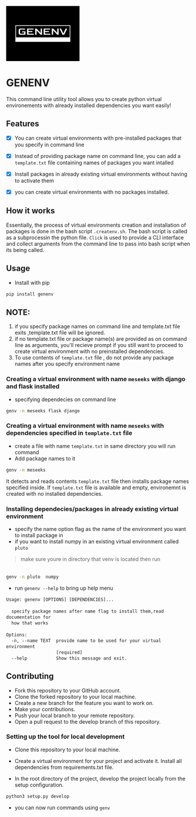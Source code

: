 
<!-- ![logo](logo/genenv.png  "genenv logo") -->
<img src="logo/genenv.png " alt="logo" width="200"/>

# GENENV
This  command line utility tool allows you to create python virtual environements with already installed dependencies
you want easily!

## Features
- [x] You can create virtual environments with pre-installed packages that you specify in command line
- [x] Instead of providing package name on command line, you can add a `template.txt` file containing
names of packages you want intalled 
- [x] Install packages in already existing virtual environments without having to activate them
- [x] you can create virtual environments with no packages installed.


## How it works 
Essentially, the process of virtual environments creation and installation of packages is done in the bash script `.createnv.sh`.
The bash script is called as a subprocessin the python file.
`Click` is used to provide a CLI interface and collect arguments from the command line to pass into bash script when 
its being called.

## Usage

- Install with pip
```bash
pip install genenv
```

## NOTE:
1. if you specify package names on command line and template.txt file exits ,template.txt file will be ignored.
2. if no template.txt file or package name(s) are provided as on command line as arguments, you'll recieve prompt if you still
want to proceed to create virtual environment with no preinstalled dependencies.
3. To use contents of `template.txt` file , do not provide any package names after you specify environment name



### Creating a virtual environment with name `meseeks` with django and flask installed 
- specifying dependecies on command line
```bash
genv -n meseeks flask django
```


### Creating a virtual environment with name `meseeks` with dependencies specified in `template.txt` file
- create  a file with name  `template.txt` in same directory you will run command
- Add package names to it
```bash 
genv -n meseeks 
```
It detects and reads contents `template.txt` file
then installs package names specified inside.
If `template.txt` file is available and empty, environemnt is created with no installed dependencies.


### Installing dependecies/packages in already existing virtual environment
- specify the name option flag as the name of the environment  you want to install package in
- if you want to install numpy in an existing virtual environment called `pluto`
>make sure youre in directory that venv is located then run
```bash
 
genv -n pluto  numpy
```

- run `genenv --help` to bring up help menu

```
Usage: genenv [OPTIONS] [DEPENDENCIES]...

  specify package names after name flag to install them,read documentation for
  how that works

Options:
  -n, --name TEXT  provide name to be used for your virtual environment
                   [required]
  --help           Show this message and exit.
```


## Contributing
- Fork this repository to your GitHub account.
- Clone the forked repository to your local machine.
- Create a new branch for the feature you want to work on.
- Make your contributions.
- Push your local branch to your remote repository.
- Open a pull request to the develop branch of this repository.


### Setting up the tool for local development

- Clone this repository to your local machine.
- Create a virtual environment for your project and activate it. Install all dependencies from  requirements.txt file.

- In the root directory of the project, develop the project locally from the setup configuration.

```bash
python3 setup.py develop
```
- you can now run commands  using `genv`
